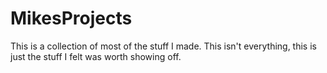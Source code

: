 # MikesProjects
This is a collection of most of the stuff I made. This isn't everything, this is just the stuff I felt was worth showing off.
